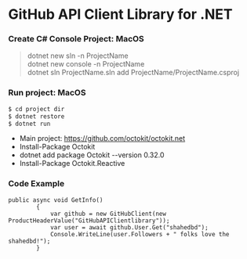 # GitHub API Client Library for .NET

### Create C# Console Project: MacOS
> dotnet new sln -n ProjectName </br>
dotnet new console -n ProjectName </br>
dotnet sln ProjectName.sln add ProjectName/ProjectName.csproj

### Run project: MacOS
```bash
$ cd project dir
$ dotnet restore
$ dotnet run 
```


* Main project: https://github.com/octokit/octokit.net
* Install-Package Octokit
* dotnet add package Octokit --version 0.32.0 
* Install-Package Octokit.Reactive

### Code Example
```CSharp
public async void GetInfo()
        {
            var github = new GitHubClient(new ProductHeaderValue("GitHubAPIClientlibrary"));
            var user = await github.User.Get("shahedbd");
            Console.WriteLine(user.Followers + " folks love the shahedbd!");
        }
```